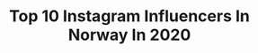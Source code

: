 ---
title: Top 10 Instagram Influencers In Norway In 2020
description: >-
  Find top Instagram influencers in Norway in 2020. Most popular hashtags: # #smile #fitness #workout.
platform: Instagram
profiles:
  - username: "serofrero"
    fullname: >-
      Sero
    location: "Norway"
    followers: 31648
    engagement: 3161
    commentsToLikes: 0.186068
    id: ck5btot1ggc1p0i11uwyr8b6d
    verified: false
    hashtags: "#ellingsrud, #corontene, #18, #whatsnext"
  - username: "minajacobsen"
    fullname: >-
      ᗰᎥᑎᗩ ᒎᗩᑕᗝᗷᔕᗴᑎ🌼 18
    location: "Norway"
    followers: 55840
    engagement: 2852
    commentsToLikes: 0.127336
    id: ck5he1c4zqicy0i118t5yw9g7
    verified: false
    hashtags: ""
  - username: "saumiya"
    fullname: >-
      MIYA T. 🦋
    location: "Norway"
    followers: 25810
    engagement: 1112
    commentsToLikes: 0.065007
    id: ck8swuknrfagc0j7874qbjzbg
    verified: false
    hashtags: "#pakistani, #femalefamily, #okaytoslay, #desi"
  - username: "lotte_sand"
    fullname: >-
      Lotte Sand
    location: "Norway"
    followers: 2089
    engagement: 3146
    commentsToLikes: 0.124217
    id: ckap5g3ldbj0z0i78x3ktlm6x
    verified: false
    hashtags: ""
  - username: "leifnoahjohnsen"
    fullname: >-
      Leif Noah Johnsen 🇳🇴🇱🇧🇸🇪
    location: "Norway"
    followers: 9885
    engagement: 2956
    commentsToLikes: 0.130498
    id: ck0uc04p1fu180i19s2xgwsvv
    verified: false
    hashtags: "#blackandwhites, #clothing, #vinterferie, #mensstreetwear"
  - username: "leon_skw"
    fullname: >-
      Juniiör🐅
    location: "Norway"
    followers: 8136
    engagement: 2384
    commentsToLikes: 0.132780
    id: ckap6iu3hg0ua0i78dflfz425
    verified: false
    hashtags: ""
  - username: "world.with.you"
    fullname: >-
      LARA ღ RUI • Travel|Positivity
    location: "Norway"
    followers: 8771
    engagement: 1768
    commentsToLikes: 0.085696
    id: ck5q5xniiv1p80i11jw3oo4mz
    verified: false
    hashtags: "#relationshipgoals, #stpeterspool"
  - username: "back.guy"
    fullname: >-
      Anders Gjellan
    location: "Norway"
    followers: 19733
    engagement: 1358
    commentsToLikes: 0.073041
    id: ck8t7j7djh0du0j78qojlblsn
    verified: false
    hashtags: "#gym, #homegymworkout, #backaesthetics, #hammerstrength"
  - username: "knutpelerud"
    fullname: >-
      @knut.kjartan
    location: "Norway"
    followers: 9637
    engagement: 1708
    commentsToLikes: 0.061107
    id: ck5zta1xq00rq0i14iigqqd06
    verified: false
    hashtags: "#17maibord, #norskdesign, #morningshowers, #washyourhands"
  - username: "vanessasundet"
    fullname: >-
      Vanessa Sundet
    location: "Norway"
    followers: 3806
    engagement: 2559
    commentsToLikes: 0.104965
    id: ckap6eelpfjmq0i78mozy05m6
    verified: false
    hashtags: "#idealofsweden, #junkyardstyle"
---